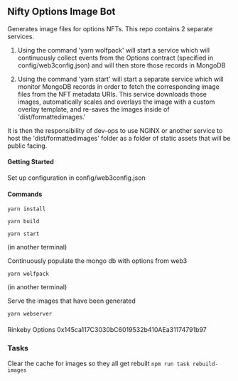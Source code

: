 ## Nifty Options Image Bot

Generates image files for options NFTs.  This repo contains 2 separate services. 

1.  Using the command 'yarn wolfpack' will start a service which will continuously collect events from the Options contract (specified in config/web3config.json) and will then store those records in MongoDB 

2.  Using the command 'yarn start' will start a separate service which will monitor MongoDB records in order to fetch the corresponding image files from the NFT metadata URIs.   This service downloads those images, automatically scales and overlays the image with a custom overlay template, and re-saves the images inside of 'dist/formattedimages.'

It is then the responsibility of dev-ops to use NGINX or another service to host the 'dist/formattedimages' folder as a folder of static assets that will be public facing. 


#### Getting Started 

Set up configuration in config/web3config.json 




#### Commands 
`
yarn install 
`

`
yarn build 
`

`
yarn start 
`


(in another terminal)

Continuously populate the mongo db with options from web3

`
yarn wolfpack      
`



(in another terminal)

Serve the images that have been generated 

`
yarn webserver      
`


####

Rinkeby Options 
0x145ca117C3030bC6019532b410AEa31174791b97 


 
### Tasks 

Clear the cache for images so they all get rebuilt 
`
npm run task rebuild-images 
`
 